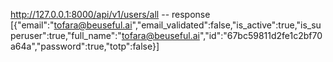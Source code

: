 http://127.0.0.1:8000/api/v1/users/all -- response
[{"email":"tofara@beuseful.ai","email_validated":false,"is_active":true,"is_superuser":true,"full_name":"tofara@beuseful.ai","id":"67bc59811d2fe1c2bf70a64a","password":true,"totp":false}]

